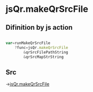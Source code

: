 # jsQr.makeQrSrcFile

## Difinition by js action

```js.js

var=runMakeQrSrcFile
	?func=jsQr.makeQrSrcFile
		&qrSrcFilePathString
		&qrSrcMapStrString
```

## Src

->[jsQr.makeQrSrcFile](https://github.com/puutaro/CommandClick/blob/master/app/src/main/java/com/puutaro/commandclick/fragment_lib/terminal_fragment/js_interface/qr/JsQr.kt#L133)


